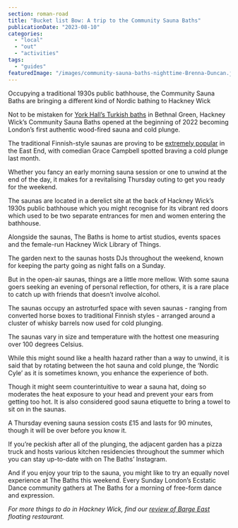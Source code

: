 ```yaml
---
section: roman-road
title: "Bucket list Bow: A trip to the Community Sauna Baths"
publicationDate: "2023-08-10"
categories: 
  - "local"
  - "out"
  - "activities"
tags: 
  - "guides"
featuredImage: "/images/community-sauna-baths-nighttime-Brenna-Duncan.jpg"
---
```


Occupying a traditional 1930s public bathhouse, the Community Sauna Baths are bringing a different kind of Nordic bathing to Hackney Wick

Not to be mistaken for [York Hall’s Turkish baths](https://romanroadlondon.com/york-hall-turkish-baths-bethnal-green/) in Bethnal Green, Hackney Wick’s Community Sauna Baths opened at the beginning of 2022 becoming London’s first authentic wood-fired sauna and cold plunge.

The traditional Finnish-style saunas are proving to be [extremely popular](https://romanroadlondon.com/community-sauna-baths-hackney-wick-review/) in the East End, with comedian Grace Campbell spotted braving a cold plunge last month. 

Whether you fancy an early morning sauna session or one to unwind at the end of the day, it makes for a revitalising Thursday outing to get you ready for the weekend. 

The saunas are located in a derelict site at the back of Hackney Wick’s 1930s public bathhouse which you might recognise for its vibrant red doors which used to be two separate entrances for men and women entering the bathhouse. 

Alongside the saunas, The Baths is home to artist studios, events spaces and the female-run Hackney Wick Library of Things.  

The garden next to the saunas hosts DJs throughout the weekend, known for keeping the party going as night falls on a Sunday. 

But in the open-air saunas, things are a little more mellow. With some sauna goers seeking an evening of personal reflection, for others, it is a rare place to catch up with friends that doesn’t involve alcohol.

The saunas occupy an astroturfed space with seven saunas - ranging from converted horse boxes to traditional Finnish styles - arranged around a cluster of whisky barrels now used for cold plunging. 

The saunas vary in size and temperature with the hottest one measuring over 100 degrees Celsius. 

While this might sound like a health hazard rather than a way to unwind, it is said that by rotating between the hot sauna and cold plunge, the ‘Nordic Cyle’ as it is sometimes known, you enhance the experience of both.

Though it might seem counterintuitive to wear a sauna hat, doing so moderates the heat exposure to your head and prevent your ears from getting too hot. It is also considered good sauna etiquette to bring a towel to sit on in the saunas.

A Thursday evening sauna session costs £15 and lasts for 90 minutes, though it will be over before you know it.

If you’re peckish after all of the plunging, the adjacent garden has a pizza truck and hosts various kitchen residencies throughout the summer which you can stay up-to-date with on The Baths’ Instagram. 

And if you enjoy your trip to the sauna, you might like to try an equally novel experience at The Baths this weekend. Every Sunday London’s Ecstatic Dance community gathers at The Baths for a morning of free-form dance and expression. 

  
_For more things to do in Hackney Wick, find our_ [_review of Barge East_](https://romanroadlondon.com/barge-east-tasting-menu-restaurant-review-hackney-wick/) _floating restaurant._

